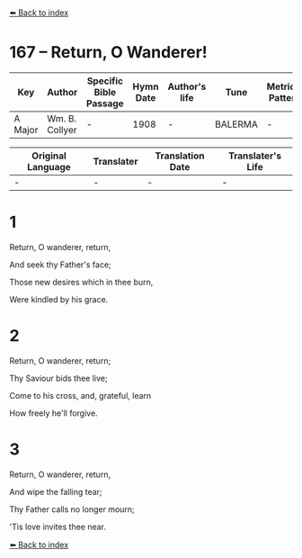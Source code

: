 [⬅️ Back to index](../README.md)

# 167 – Return, O Wanderer!

Key | Author   | Specific Bible Passage     |Hymn Date |Author's life |Tune |Metrical Pattern   |Composer/Source
-- | --------- | ---------------------------|----------|--------------|-----|-------------------|-------------  
A Major |Wm. B. Collyer |- |1908 |- |BALERMA |- |-

Original Language | Translater | Translation Date   | Translater's Life  
----------------- | --------- | --------------------|-------------     
\- |- |- |-




# 1

Return, O wanderer, return,

And seek thy Father's face;

Those new desires which in thee burn,

Were kindled by his grace.



# 2

Return, O wanderer, return;

Thy Saviour bids thee live;

Come to his cross, and, grateful, learn

How freely he'll forgive.



# 3

Return, O wanderer, return,

And wipe the falling tear;

Thy Father calls no longer mourn;

'Tis love invites thee near.

[⬅️ Back to index](../README.md)
